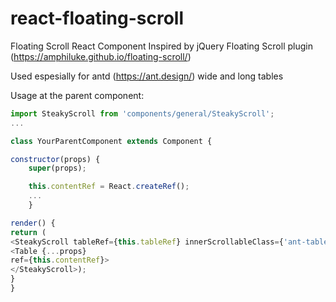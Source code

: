 # react-floating-scroll
Floating Scroll React Component
Inspired by jQuery Floating Scroll plugin (https://amphiluke.github.io/floating-scroll/)

Used espesially for antd (https://ant.design/) wide and long tables

Usage at the parent component:

```js
import SteakyScroll from 'components/general/SteakyScroll';
...

class YourParentComponent extends Component {

constructor(props) {
    super(props);

    this.contentRef = React.createRef();
    ...
    }

render() {
return (
<SteakyScroll tableRef={this.tableRef} innerScrollableClass={'ant-table-body'}>
<Table {...props}
ref={this.contentRef}>
</SteakyScroll>);
}
}
```